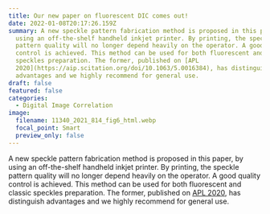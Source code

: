 ```yaml
---
title: Our new paper on fluorescent DIC comes out!
date: 2022-01-08T20:17:26.159Z
summary: A new speckle pattern fabrication method is proposed in this paper, by
  using an off-the-shelf handheld inkjet printer. By printing, the speckle
  pattern quality will no longer depend heavily on the operator. A good quality
  control is achieved. This method can be used for both fluorescent and classic
  speckles preparation. The former, published on [APL
  2020](https://aip.scitation.org/doi/10.1063/5.0016384), has distinguish
  advantages and we highly recommend for general use.
draft: false
featured: false
categories:
  - Digital Image Correlation
image:
  filename: 11340_2021_814_fig6_html.webp
  focal_point: Smart
  preview_only: false
---
```

A new speckle pattern fabrication method is proposed in this paper, by using an off-the-shelf handheld inkjet printer. By printing, the speckle pattern quality will no longer depend heavily on the operator. A good quality control is achieved. This method can be used for both fluorescent and classic speckles preparation. The former, published on [APL 2020](https://aip.scitation.org/doi/10.1063/5.0016384), has distinguish advantages and we highly recommend for general use.